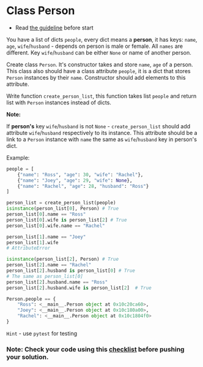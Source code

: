 # Class Person

- Read [the guideline](https://github.com/mate-academy/py-task-guideline/blob/main/README.md) before start


You have a list of dicts `people`, every dict means
a **person**, it has keys: `name`, `age`, 
`wife`/`husband` - depends on person is male or 
female. All `names` are different. Key 
`wife`/`husband` can be either `None` or 
name of another person.

Create class `Person`. It's constructor takes
and store `name`, `age` of a person.
This class also should have a class attribute
`people`, it is a dict that stores `Person` 
instances by their `name`. Constructor should
add elements to this attribute.

Write function `create_person_list`, this function
takes list `people` and return list with
`Person` instances instead of dicts.

**Note:**

If **person's** key `wife`/`husband` is not 
`None` - `create_person_list` should add 
attribute `wife`/`husband` respectively
to its instance. This attribute should
be a link to a `Person` instance with `name` the
same as `wife`/`husband` key in person's dict.


Example:
```python
people = [
    {"name": "Ross", "age": 30, "wife": "Rachel"},
    {"name": "Joey", "age": 29, "wife": None},
    {"name": "Rachel", "age": 28, "husband": "Ross"}
]

person_list = create_person_list(people) 
isinstance(person_list[0], Person) # True
person_list[0].name == "Ross"
person_list[0].wife is person_list[2] # True
person_list[0].wife.name == "Rachel"

person_list[1].name == "Joey"
person_list[1].wife
# AttributeError

isinstance(person_list[2], Person) # True
person_list[2].name == "Rachel"
person_list[2].husband is person_list[0] # True
# The same as person_list[0]
person_list[2].husband.name == "Ross"
person_list[2].husband.wife is person_list[2]  # True

Person.people == {
    "Ross": <__main__.Person object at 0x10c20ca60>,
    "Joey": <__main__.Person object at 0x10c180a00>,
    "Rachel": <__main__.Person object at 0x10c1804f0>
}
```
`Hint` - use `pytest` for testing

### Note: Check your code using this [checklist](checklist.md) before pushing your solution.